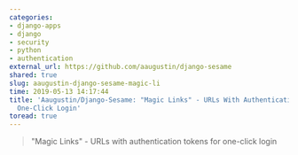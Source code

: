 ```yaml
---
categories:
- django-apps
- django
- security
- python
- authentication
external_url: https://github.com/aaugustin/django-sesame
shared: true
slug: aaugustin-django-sesame-magic-li
time: 2019-05-13 14:17:44
title: 'Aaugustin/Django-Sesame: "Magic Links" - URLs With Authentication Tokens for
  One-Click Login'
toread: true
---
```


> "Magic Links" - URLs with authentication tokens for one-click login